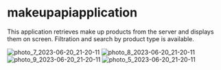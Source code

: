 # makeupapiapplication
This application retrieves make up products from the server and displays them on screen. Filtration and search by product type is available.


![photo_7_2023-06-20_21-20-11](https://github.com/MariaShukshina/makeupapiapplication/assets/64134936/8fd69285-461c-4eea-a21d-29cee888fe89) ![photo_8_2023-06-20_21-20-11](https://github.com/MariaShukshina/makeupapiapplication/assets/64134936/d7b099b4-2700-4e59-bd7e-685bcea9d4e9) ![photo_9_2023-06-20_21-20-11](https://github.com/MariaShukshina/makeupapiapplication/assets/64134936/03cb4e05-52d2-4518-8c9e-274bdcbf203a) ![photo_5_2023-06-20_21-20-11](https://github.com/MariaShukshina/makeupapiapplication/assets/64134936/b805b785-16da-4521-a021-dbcf722ce6b8)

